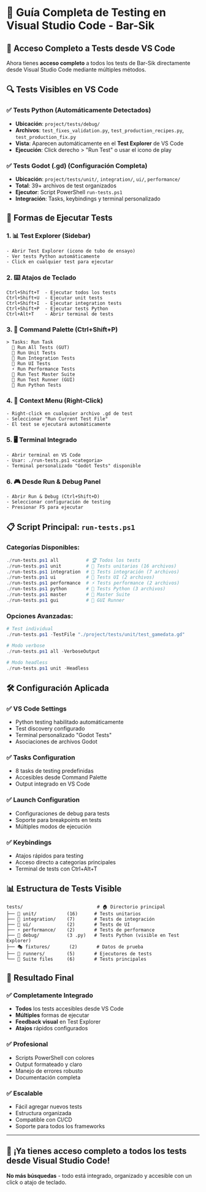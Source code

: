 # 🧪 Guía Completa de Testing en Visual Studio Code - Bar-Sik

## 🎯 Acceso Completo a Tests desde VS Code

Ahora tienes **acceso completo** a todos los tests de Bar-Sik directamente desde Visual Studio Code mediante múltiples métodos.

## 🔍 Tests Visibles en VS Code

### ✅ Tests Python (Automáticamente Detectados)
- **Ubicación**: `project/tests/debug/`
- **Archivos**: `test_fixes_validation.py`, `test_production_recipes.py`, `test_production_fix.py`
- **Vista**: Aparecen automáticamente en el **Test Explorer** de VS Code
- **Ejecución**: Click derecho > "Run Test" o usar el icono de play

### ✅ Tests Godot (.gd) (Configuración Completa)
- **Ubicación**: `project/tests/unit/`, `integration/`, `ui/`, `performance/`
- **Total**: 39+ archivos de test organizados
- **Ejecutor**: Script PowerShell `run-tests.ps1`
- **Integración**: Tasks, keybindings y terminal personalizado

## 🚀 Formas de Ejecutar Tests

### 1. 📊 **Test Explorer** (Sidebar)
```
- Abrir Test Explorer (icono de tubo de ensayo)
- Ver tests Python automáticamente
- Click en cualquier test para ejecutar
```

### 2. ⌨️ **Atajos de Teclado**
```
Ctrl+Shift+T  - Ejecutar todos los tests
Ctrl+Shift+U  - Ejecutar unit tests
Ctrl+Shift+I  - Ejecutar integration tests
Ctrl+Shift+P  - Ejecutar tests Python
Ctrl+Alt+T    - Abrir terminal de tests
```

### 3. 🎯 **Command Palette** (Ctrl+Shift+P)
```
> Tasks: Run Task
  🧪 Run All Tests (GUT)
  🔬 Run Unit Tests
  🔗 Run Integration Tests
  🎨 Run UI Tests
  ⚡ Run Performance Tests
  🎯 Run Test Master Suite
  🏃 Run Test Runner (GUI)
  🐍 Run Python Tests
```

### 4. 📂 **Context Menu** (Right-Click)
```
- Right-click en cualquier archivo .gd de test
- Seleccionar "Run Current Test File"
- El test se ejecutará automáticamente
```

### 5. 🖥️ **Terminal Integrado**
```
- Abrir terminal en VS Code
- Usar: ./run-tests.ps1 <categoria>
- Terminal personalizado "Godot Tests" disponible
```

### 6. 🎮 **Desde Run & Debug Panel**
```
- Abrir Run & Debug (Ctrl+Shift+D)
- Seleccionar configuración de testing
- Presionar F5 para ejecutar
```

## 📋 Script Principal: `run-tests.ps1`

### Categorías Disponibles:
```powershell
./run-tests.ps1 all          # 🏆 Todos los tests
./run-tests.ps1 unit         # 🔬 Tests unitarios (16 archivos)
./run-tests.ps1 integration  # 🔗 Tests integración (7 archivos)
./run-tests.ps1 ui           # 🎨 Tests UI (2 archivos)
./run-tests.ps1 performance  # ⚡ Tests performance (2 archivos)
./run-tests.ps1 python       # 🐍 Tests Python (3 archivos)
./run-tests.ps1 master       # 🎯 Master Suite
./run-tests.ps1 gui          # 🏃 GUI Runner
```

### Opciones Avanzadas:
```powershell
# Test individual
./run-tests.ps1 -TestFile "./project/tests/unit/test_gamedata.gd"

# Modo verbose
./run-tests.ps1 all -VerboseOutput

# Modo headless
./run-tests.ps1 unit -Headless
```

## 🛠️ Configuración Aplicada

### ✅ VS Code Settings
- Python testing habilitado automáticamente
- Test discovery configurado
- Terminal personalizado "Godot Tests"
- Asociaciones de archivos Godot

### ✅ Tasks Configuration
- 8 tasks de testing predefinidas
- Accesibles desde Command Palette
- Output integrado en VS Code

### ✅ Launch Configuration
- Configuraciones de debug para tests
- Soporte para breakpoints en tests
- Múltiples modos de ejecución

### ✅ Keybindings
- Atajos rápidos para testing
- Acceso directo a categorías principales
- Terminal de tests con Ctrl+Alt+T

## 📊 Estructura de Tests Visible

```
tests/                           # 🏠 Directorio principal
├── 🔬 unit/           (16)      # Tests unitarios
├── 🔗 integration/    (7)       # Tests de integración
├── 🎨 ui/             (2)       # Tests de UI
├── ⚡ performance/    (2)       # Tests de performance
├── 🐍 debug/          (3 .py)   # Tests Python (visible en Test Explorer)
├── 🎭 fixtures/       (2)       # Datos de prueba
├── 🏃 runners/        (5)       # Ejecutores de tests
└── 📄 Suite files     (6)       # Tests principales
```

## 🎉 Resultado Final

### ✅ Completamente Integrado
- **Todos** los tests accesibles desde VS Code
- **Múltiples** formas de ejecutar
- **Feedback visual** en Test Explorer
- **Atajos** rápidos configurados

### ✅ Profesional
- Scripts PowerShell con colores
- Output formateado y claro
- Manejo de errores robusto
- Documentación completa

### ✅ Escalable
- Fácil agregar nuevos tests
- Estructura organizada
- Compatible con CI/CD
- Soporte para todos los frameworks

---

## 🚀 **¡Ya tienes acceso completo a todos los tests desde Visual Studio Code!**

**No más búsquedas** - todo está integrado, organizado y accesible con un click o atajo de teclado.
